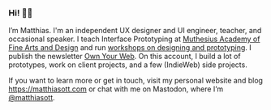 ### Hi! 👋🤗

I’m Matthias. I'm an independent UX designer and UI engineer, teacher, and occasional speaker. I teach Interface Prototyping at [Muthesius Academy of Fine Arts and Design](https://github.com/muthesius) and run [workshops on designing and prototyping](https://matthiasott.com/workshops). I publish the newsletter [Own Your Web](https://matthiasott.com/newsletter). On this account, I build a lot of prototypes, work on client projects, and a few (IndieWeb) side projects.

If you want to learn more or get in touch, visit my personal website and blog https://matthiasott.com or chat with me on Mastodon, where I’m <a rel="me" title="Matthias Ott on Mastodon" href="https://mastodon.social/@matthiasott">@matthiasott</a>.

<!--
**matthiasott/matthiasott** is a ✨ _special_ ✨ repository because its `README.md` (this file) appears on your GitHub profile.

Here are some ideas to get you started:

- 🔭 I’m currently working on ...
- 🌱 I’m currently learning ...
- 👯 I’m looking to collaborate on ...
- 🤔 I’m looking for help with ...
- 💬 Ask me about ...
- 📫 How to reach me: ...
- 😄 Pronouns: ...
- ⚡ Fun fact: ...
-->
